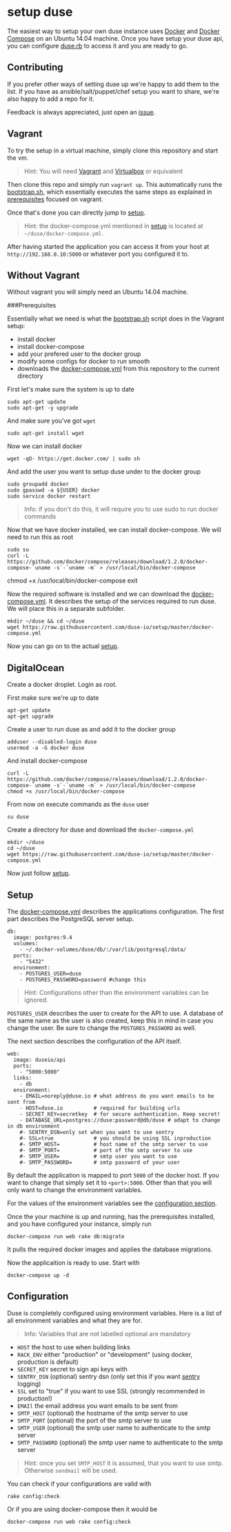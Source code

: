 setup duse
==========

The easiest way to setup your own duse instance uses
[Docker](https://www.docker.com/) and [Docker
Compose](https://docs.docker.com/compose/) on an Ubuntu 14.04 machine. Once you
have setup your duse api, you can configure
[duse.rb](https://github.com/duse-io/duse.rb) to access it and you are ready to
go.

Contributing
------------

If you prefer other ways of setting duse up we're happy to add them to the
list. If you have as ansible/salt/puppet/chef setup you want to share, we're
also happy to add a repo for it.

Feedback is always appreciated, just open an
[issue](https://github.com/duse-io/setup/issues/new).

Vagrant
-------

To try the setup in a virtual machine, simply clone this repository and start
the vm.

> Hint: You will need [Vagrant](https://www.vagrantup.com/) and
> [Virtualbox](https://www.virtualbox.org/) or equivalent

Then clone this repo and simply run `vagrant up`. This automatically runs the
[bootstrap.sh](../master/bootstrap.sh), which essentially executes the same
steps as explained in [prerequisites](#prerequisites) focused on vagrant.

Once that's done you can directly jump to [setup](#setup).

> Hint: the docker-compose.yml mentioned in [setup](#setup) is located at
> `~/duse/docker-compose.yml`.

After having started the application you can access it from your host at
`http://192.168.0.10:5000` or whatever port you configured it to.

Without Vagrant
---------------

Without vagrant you will simply need an Ubuntu 14.04 machine.

###Prerequisites

Essentially what we need is what the [bootstrap.sh](../master/bootstrap.sh)
script does in the Vagrant setup:

* install docker
* install docker-compose
* add your prefered user to the docker group
* modify some configs for docker to run smooth
* downloads the [docker-compose.yml](../master/docker-compose.yml) from this
  repository to the current directory

First let's make sure the system is up to date

	sudo apt-get update
	sudo apt-get -y upgrade

And make sure you've got `wget`

	sudo apt-get install wget

Now we can install docker

	wget -qO- https://get.docker.com/ | sudo sh

And add the user you want to setup duse under to the docker group

	sudo groupadd docker
	sudo gpasswd -a ${USER} docker
	sudo service docker restart

> Info: if you don't do this, it will require you to use sudo to run docker
> commands

Now that we have docker installed, we can install docker-compose. We will need
to run this as root

	sudo su
	curl -L https://github.com/docker/compose/releases/download/1.2.0/docker-compose-`uname -s`-`uname -m` > /usr/local/bin/docker-compose
chmod +x /usr/local/bin/docker-compose
	exit

Now the required software is installed and we can download the
[docker-compose.yml](../master/docker-compose.yml). It describes the setup of
the services required to run duse. We will place this in a separate subfolder.

	mkdir ~/duse && cd ~/duse
	wget https://raw.githubusercontent.com/duse-io/setup/master/docker-compose.yml

Now you can go on to the actual [setup](#setup).

DigitalOcean
------------

Create a docker droplet. Login as root.

First make sure we're up to date

	apt-get update
	apt-get upgrade

Create a user to run duse as and add it to the docker group

	adduser --disabled-login duse
	usermod -a -G docker duse

And install docker-compose

	curl -L https://github.com/docker/compose/releases/download/1.2.0/docker-compose-`uname -s`-`uname -m` > /usr/local/bin/docker-compose
	chmod +x /usr/local/bin/docker-compose

From now on execute commands as the `duse` user

	su duse

Create a directory for duse and download the `docker-compose.yml`

	mkdir ~/duse
	cd ~/duse
	wget https://raw.githubusercontent.com/duse-io/setup/master/docker-compose.yml

Now just follow [setup](#setup).

Setup
-----

The [docker-compose.yml](../master/docker-compose.yml) describes the
applications configuration. The first part describes the PostgreSQL server
setup.

```
db:
  image: postgres:9.4
  volumes:
    - ~/.docker-volumes/duse/db/:/var/lib/postgresql/data/
  ports:
    - "5432"
  environment:
    - POSTGRES_USER=duse
    - POSTGRES_PASSWORD=password #change this
```

> Hint: Configurations other than the environment variables can be ignored.

`POSTGRES_USER` describes the user to create for the API to use. A database of
the same name as the user is also created, keep this in mind in case you change
the user. Be sure to change the `POSTGRES_PASSWORD` as well.

The next section describes the configuration of the API itself.

```
web:
  image: duseio/api
  ports:
    - "5000:5000"
  links:
    - db
  environment:
    - EMAIL=noreply@duse.io # what address do you want emails to be sent from
    - HOST=duse.io          # required for building urls
    - SECRET_KEY=secretkey  # for secure authentication. Keep secret!
    - DATABASE_URL=postgres://duse:password@db/duse # adapt to change in db environment
    #- SENTRY_DSN=only set when you want to use sentry
    #- SSL=true             # you should be using SSL inproduction
    #- SMTP_HOST=           # host name of the smtp server to use
    #- SMTP_PORT=           # port of the smtp server to use
    #- SMTP_USER=           # smtp user you want to use
    #- SMTP_PASSWORD=       # smtp password of your user
```

By default the application is mapped to port `5000` of the docker host. If you
want to change that simply set it to `<port>:5000`. Other than that you will
only want to change the environment variables.

For the values of the environment variables see the [configuration
section](#configuration).

Once the your machine is up and running, has the prerequisites installed, and
you have configured your instance, simply run

	docker-compose run web rake db:migrate

It pulls the required docker images and applies the database migrations.

Now the applicaition is ready to use. Start with

	docker-compose up -d

Configuration
-------------

Duse is completely configured using environment variables. Here is a list of
all environment variables and what they are for.

> Info: Variables that are not labelled optional are mandatory

  * `HOST` the host to use when building links
  * `RACK_ENV` either "production" or "development" (using docker, production is default)
  * `SECRET_KEY` secret to sign api keys with
  * `SENTRY_DSN` (optional) sentry dsn (only set this if you want
    [sentry](https://getsentry.com/) logging)
  * `SSL` set to "true" if you want to use SSL (strongly recommended in
    production!)
  * `EMAIl` the email address you want emails to be sent from
  * `SMTP_HOST` (optional) the hostname of the smtp server to use
  * `SMTP_PORT` (optional) the port of the smtp server to use
  * `SMTP_USER` (optional) the smtp user name to authenticate to the smtp server
  * `SMTP_PASSWORD` (optional) the smtp user name to authenticate to the smtp server

> Hint: once you set `SMTP_HOST` it is assumed, that you want to use smtp.
> Otherwise `sendmail` will be used.

You can check if your configurations are valid with

	rake config:check

Or if you are using docker-compose then it would be

	docker-compose run web rake config:check
